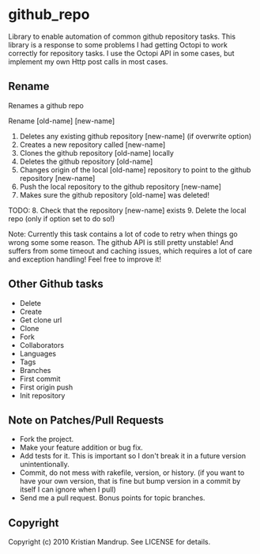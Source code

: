 # github_repo ##

Library to enable automation of common github repository tasks. 
This library is a response to some problems I had getting Octopi to work correctly for repository tasks. 
I use the Octopi API in some cases, but implement my own Http post calls in most cases.   

## Rename ##

Renames a github repo

Rename [old-name] [new-name]

1. Deletes any existing github repository [new-name] (if overwrite option)
2. Creates a new repository called [new-name]
3. Clones the github repository [old-name] locally
4. Deletes the github repository [old-name]
5. Changes origin of the local [old-name] repository to point to the github repository [new-name]
6. Push the local repository to the github repository [new-name] 
7. Makes sure the github repository [old-name] was deleted!      

TODO:
8. Check that the repository [new-name] exists
9. Delete the local repo (only if option set to do so!)

Note: Currently this task contains a lot of code to retry when things go wrong some some reason. 
The github API is still pretty unstable! And suffers from some timeout and caching issues, which requires a lot of care and exception handling!
Feel free to improve it! 

## Other Github tasks ##

* Delete 
* Create
* Get clone url
* Clone
* Fork
* Collaborators
* Languages
* Tags
* Branches
* First commit
* First origin push
* Init repository

## Note on Patches/Pull Requests ##
 
* Fork the project.
* Make your feature addition or bug fix.
* Add tests for it. This is important so I don't break it in a
  future version unintentionally.
* Commit, do not mess with rakefile, version, or history.
  (if you want to have your own version, that is fine but bump version in a commit by itself I can ignore when I pull)
* Send me a pull request. Bonus points for topic branches.

## Copyright ##

Copyright (c) 2010 Kristian Mandrup. See LICENSE for details.
